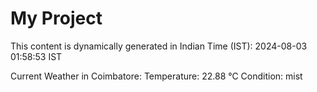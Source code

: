 # My Project

This content is dynamically generated in Indian Time (IST): 2024-08-03 01:58:53 IST


Current Weather in Coimbatore:
Temperature: 22.88 °C
Condition: mist
